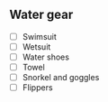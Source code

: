 ## Water gear

- [ ] Swimsuit
- [ ] Wetsuit
- [ ] Water shoes
- [ ] Towel
- [ ] Snorkel and goggles
- [ ] Flippers